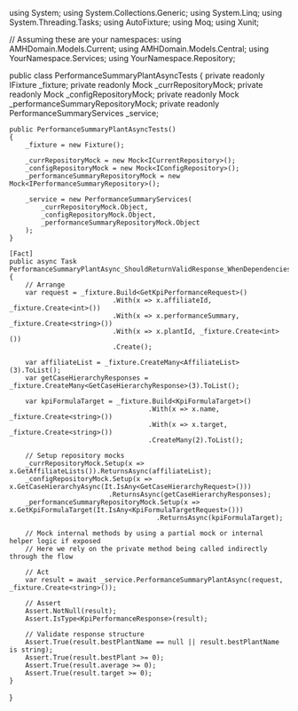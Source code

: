 using System;
using System.Collections.Generic;
using System.Linq;
using System.Threading.Tasks;
using AutoFixture;
using Moq;
using Xunit;

// Assuming these are your namespaces:
using AMHDomain.Models.Current;
using AMHDomain.Models.Central;
using YourNamespace.Services;
using YourNamespace.Repository;

public class PerformanceSummaryPlantAsyncTests
{
    private readonly IFixture _fixture;
    private readonly Mock<ICurrentRepository> _currRepositoryMock;
    private readonly Mock<IConfigRepository> _configRepositoryMock;
    private readonly Mock<IPerformanceSummaryRepository> _performanceSummaryRepositoryMock;
    private readonly PerformanceSummaryServices _service;

    public PerformanceSummaryPlantAsyncTests()
    {
        _fixture = new Fixture();

        _currRepositoryMock = new Mock<ICurrentRepository>();
        _configRepositoryMock = new Mock<IConfigRepository>();
        _performanceSummaryRepositoryMock = new Mock<IPerformanceSummaryRepository>();

        _service = new PerformanceSummaryServices(
            _currRepositoryMock.Object,
            _configRepositoryMock.Object,
            _performanceSummaryRepositoryMock.Object
        );
    }

    [Fact]
    public async Task PerformanceSummaryPlantAsync_ShouldReturnValidResponse_WhenDependenciesReturnData()
    {
        // Arrange
        var request = _fixture.Build<GetKpiPerformanceRequest>()
                              .With(x => x.affiliateId, _fixture.Create<int>())
                              .With(x => x.performanceSummary, _fixture.Create<string>())
                              .With(x => x.plantId, _fixture.Create<int>())
                              .Create();

        var affiliateList = _fixture.CreateMany<AffiliateList>(3).ToList();
        var getCaseHierarchyResponses = _fixture.CreateMany<GetCaseHierarchyResponse>(3).ToList();

        var kpiFormulaTarget = _fixture.Build<KpiFormulaTarget>()
                                       .With(x => x.name, _fixture.Create<string>())
                                       .With(x => x.target, _fixture.Create<string>())
                                       .CreateMany(2).ToList();

        // Setup repository mocks
        _currRepositoryMock.Setup(x => x.GetAffiliateLists()).ReturnsAsync(affiliateList);
        _configRepositoryMock.Setup(x => x.GetCaseHierarchyAsync(It.IsAny<GetCaseHierarchyRequest>()))
                             .ReturnsAsync(getCaseHierarchyResponses);
        _performanceSummaryRepositoryMock.Setup(x => x.GetKpiFormulaTarget(It.IsAny<KpiFormulaTargetRequest>()))
                                         .ReturnsAsync(kpiFormulaTarget);

        // Mock internal methods by using a partial mock or internal helper logic if exposed
        // Here we rely on the private method being called indirectly through the flow

        // Act
        var result = await _service.PerformanceSummaryPlantAsync(request, _fixture.Create<string>());

        // Assert
        Assert.NotNull(result);
        Assert.IsType<KpiPerformanceResponse>(result);

        // Validate response structure
        Assert.True(result.bestPlantName == null || result.bestPlantName is string);
        Assert.True(result.bestPlant >= 0);
        Assert.True(result.average >= 0);
        Assert.True(result.target >= 0);
    }
}
